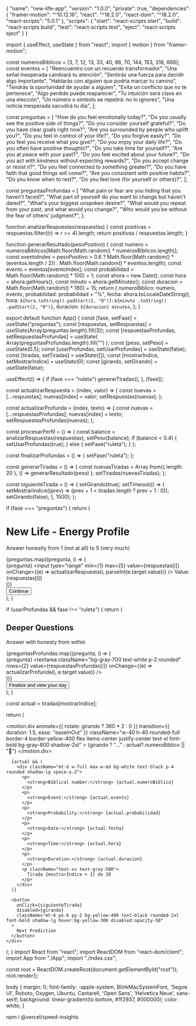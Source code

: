 {
  "name": "new-life-app",
  "version": "1.0.0",
  "private": true,
  "dependencies": {
    "framer-motion": "^10.12.16",
    "react": "^18.2.0",
    "react-dom": "^18.2.0",
    "react-scripts": "5.0.1"
  },
  "scripts": {
    "start": "react-scripts start",
    "build": "react-scripts build",
    "test": "react-scripts test",
    "eject": "react-scripts eject"
  }
}




import { useEffect, useState } from "react";
import { motion } from "framer-motion";

const numerosBiblicos = [3, 7, 12, 13, 33, 40, 66, 70, 144, 153, 318, 666];
const eventos = [
  "Reencuentro con un recuerdo transformador",
  "Una señal inesperada cambiará tu atención",
  "Sentirás una fuerza para decidir algo importante",
  "Hablarás con alguien que podría marcar tu camino",
  "Tendrás la oportunidad de ayudar a alguien",
  "Evita un conflicto que no te pertenece",
  "Algo perdido puede reaparecer",
  "Tu intuición será clave en una elección",
  "Un número o símbolo se repetirá: no lo ignores",
  "Una noticia inesperada sacudirá tu día",
];






const preguntas = [
  "How do you feel emotionally today?",
  "Do you usually see the positive side of things?",
  "Do you consider yourself grateful?",
  "Do you have clear goals right now?",
  "Are you surrounded by people who uplift you?",
  "Do you feel in control of your life?",
  "Do you forgive easily?",
  "Do you feel you receive what you give?",
  "Do you enjoy your daily life?",
  "Do you often have positive thoughts?",
  "Do you take time for yourself?",
  "Are you at peace with your past?",
  "Do you feel excited about your future?",
  "Do you act with kindness without expecting rewards?",
  "Do you accept change or resist it?",
  "Do you feel connected to something greater?",
  "Do you have faith that good things will come?",
  "Are you consistent with positive habits?",
  "Do you know when to rest?",
  "Do you feel love (for yourself or others)?",
];






const preguntasProfundas = [
  "What pain or fear are you hiding that you haven't faced?",
  "What part of yourself do you want to change but haven't dared?",
  "What's your biggest unspoken desire?",
  "What would you repeat from your past, and what would you change?",
  "Who would you be without the fear of others' judgment?",
];






function analizarRespuestas(respuestas) {
  const positivas = respuestas.filter((r) => r >= 4).length;
  return positivas / respuestas.length;
}






function generarResultado(pesoPositivo) {
  const numero =
    numerosBiblicos[Math.floor(Math.random() * numerosBiblicos.length)];
  const eventoIndex =
    pesoPositivo > 0.6
      ? Math.floor(Math.random() * (eventos.length / 2))
      : Math.floor(Math.random() * eventos.length);
  const evento = eventos[eventoIndex];
  const probabilidad = Math.floor(Math.random() * 100) + 1;
  const ahora = new Date();
  const hora = ahora.getHours();
  const minuto = ahora.getMinutes();
  const duracion = Math.floor(Math.random() * 180) + 15;
  return {
    numeroBiblico: numero,
    evento,
    probabilidad: probabilidad + "%",
    fecha: ahora.toLocaleDateString(),
    hora: `${hora.toString().padStart(2, "0")}:${minuto
      .toString()
      .padStart(2, "0")}`,
    duracion: `${duracion} minutes`,
  };
}







export default function App() {
  const [fase, setFase] = useState("preguntas");
  const [respuestas, setRespuestas] = useState(Array(preguntas.length).fill(3));
  const [respuestasProfundas, setRespuestasProfundas] = useState(
    Array(preguntasProfundas.length).fill("")
  );
  const [peso, setPeso] = useState(0.5);
  const [usarProfundas, setUsarProfundas] = useState(false);
  const [tiradas, setTiradas] = useState([]);
  const [mostrarIndice, setMostrarIndice] = useState(0);
  const [girando, setGirando] = useState(false);

  useEffect(() => {
    if (fase === "ruleta") generarTiradas();
  }, [fase]);

  const actualizarRespuesta = (index, valor) => {
    const nuevas = [...respuestas];
    nuevas[index] = valor;
    setRespuestas(nuevas);
  };

  const actualizarProfunda = (index, texto) => {
    const nuevas = [...respuestasProfundas];
    nuevas[index] = texto;
    setRespuestasProfundas(nuevas);
  };

  const procesarPerfil = () => {
    const balance = analizarRespuestas(respuestas);
    setPeso(balance);
    if (balance < 0.4) {
      setUsarProfundas(true);
    } else {
      setFase("ruleta");
    }
  };

  const finalizarProfundas = () => {
    setFase("ruleta");
  };

  const generarTiradas = () => {
    const nuevasTiradas = Array.from({ length: 20 }, () =>
      generarResultado(peso)
    );
    setTiradas(nuevasTiradas);
  };

  const siguienteTirada = () => {
    setGirando(true);
    setTimeout(() => {
      setMostrarIndice((prev) => (prev + 1 < tiradas.length ? prev + 1 : 0));
      setGirando(false);
    }, 1500);
  };

  if (fase === "preguntas") {
    return (
      <div className="min-h-screen bg-gradient-to-b from-gray-800 to-black text-white p-6">
        <h1 className="text-2xl font-bold mb-4">New Life - Energy Profile</h1>
        <p className="mb-4">Answer honestly from 1 (not at all) to 5 (very much)</p>
        <div className="space-y-4">
          {preguntas.map((pregunta, i) => (
            <div key={i} className="flex flex-col">
              <label className="mb-1">{pregunta}</label>
              <input
                type="range"
                min={1}
                max={5}
                value={respuestas[i]}
                onChange={(e) => actualizarRespuesta(i, parseInt(e.target.value))}
              />
              <span className="text-sm text-gray-300">Value: {respuestas[i]}</span>
            </div>
          ))}
        </div>
        <button
          className="mt-6 px-6 py-2 bg-yellow-400 text-black rounded-xl font-bold hover:bg-yellow-300"
          onClick={procesarPerfil}
        >
          Continue
        </button>
      </div>
    );
  }

  if (usarProfundas && fase !== "ruleta") {
    return (
      <div className="min-h-screen bg-gradient-to-b from-gray-900 to-black text-white p-6">
        <h2 className="text-xl font-semibold mb-4">Deeper Questions</h2>
        <p className="mb-4">Answer with honesty from within</p>
        <div className="space-y-4">
          {preguntasProfundas.map((pregunta, i) => (
            <div key={i} className="flex flex-col">
              <label className="mb-1">{pregunta}</label>
              <textarea
                className="bg-gray-700 text-white p-2 rounded"
                rows={2}
                value={respuestasProfundas[i]}
                onChange={(e) => actualizarProfunda(i, e.target.value)}
              />
            </div>
          ))}
        </div>
        <button
          className="mt-6 px-6 py-2 bg-yellow-400 text-black rounded-xl font-bold hover:bg-yellow-300"
          onClick={finalizarProfundas}
        >
          Finalize and view your day
        </button>
      </div>
    );
  }

  const actual = tiradas[mostrarIndice];

  return (
    <div className="flex flex-col items-center justify-center min-h-screen p-4 bg-gradient-to-b from-gray-900 to-black text-white">
      <motion.div
        animate={{ rotate: girando ? 360 * 2 : 0 }}
        transition={{ duration: 1.5, ease: "easeInOut" }}
        className="w-40 h-40 rounded-full border-4 border-yellow-400 flex items-center justify-center text-xl font-bold bg-gray-800 shadow-2xl"
      >
        {girando ? "..." : actual?.numeroBiblico || "🎰"}
      </motion.div>

      {actual && (
        <div className="mt-6 w-full max-w-md bg-white text-black p-4 rounded shadow-lg space-y-2">
          <p>
            <strong>Biblical number:</strong> {actual.numeroBiblico}
          </p>
          <p>
            <strong>Event:</strong> {actual.evento}
          </p>
          <p>
            <strong>Probability:</strong> {actual.probabilidad}
          </p>
          <p>
            <strong>Date:</strong> {actual.fecha}
          </p>
          <p>
            <strong>Time:</strong> {actual.hora}
          </p>
          <p>
            <strong>Duration:</strong> {actual.duracion}
          </p>
          <p className="text-xs text-gray-500">
            Tirada {mostrarIndice + 1} de 20
          </p>
        </div>
      )}

      <button
        onClick={siguienteTirada}
        disabled={girando}
        className="mt-6 px-6 py-2 bg-yellow-400 text-black rounded-2xl font-bold shadow-lg hover:bg-yellow-300 disabled:opacity-50"
      >
        Next Prediction
      </button>
    </div>
  );
}
import React from "react";
import ReactDOM from "react-dom/client";
import App from "./App";
import "./index.css";

const root = ReactDOM.createRoot(document.getElementById("root"));
root.render(<App />);
<!DOCTYPE html>
<html lang="en">
  <head>
    <meta charset="utf-8" />
    <link rel="icon" href="%PUBLIC_URL%/favicon.ico" />
    <meta name="viewport" content="width=device-width, initial-scale=1" />
    <title>New Life - Biblical Mystic Wheel</title>
  </head>
  <body>
    <div id="root"></div>
  </body>
</html>
body {
  margin: 0;
  font-family: -apple-system, BlinkMacSystemFont, 'Segoe UI', Roboto,
    Oxygen, Ubuntu, Cantarell, 'Open Sans', 'Helvetica Neue', sans-serif;
  background: linear-gradient(to bottom, #1f2937, #000000);
  color: white;
}


npm i @vercel/speed-insights
